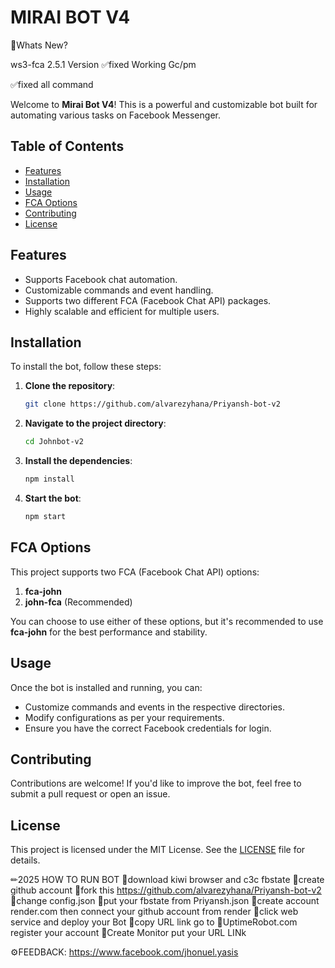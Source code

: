 # MIRAI BOT V4
🤔Whats New?

ws3-fca 2.5.1 Version
✅fixed Working Gc/pm

✅fixed all command

Welcome to **Mirai Bot V4**! This is a powerful and customizable bot built for automating various tasks on Facebook Messenger.

## Table of Contents

- [Features](#features)
- [Installation](#installation)
- [Usage](#usage)
- [FCA Options](#fca-options)
- [Contributing](#contributing)
- [License](#license)

## Features

- Supports Facebook chat automation.
- Customizable commands and event handling.
- Supports two different FCA (Facebook Chat API) packages.
- Highly scalable and efficient for multiple users.

## Installation

To install the bot, follow these steps:

1. **Clone the repository**:
    ```bash
    git clone https://github.com/alvarezyhana/Priyansh-bot-v2
    ```

2. **Navigate to the project directory**:
    ```bash
    cd Johnbot-v2
    ```

3. **Install the dependencies**:
    ```bash
    npm install
    ```

4. **Start the bot**:
    ```bash
    npm start
    ```

## FCA Options

This project supports two FCA (Facebook Chat API) options:

1. **fca-john**
2. **john-fca** (Recommended)

You can choose to use either of these options, but it's recommended to use **fca-john** for the best performance and stability.

## Usage

Once the bot is installed and running, you can:

- Customize commands and events in the respective directories.
- Modify configurations as per your requirements.
- Ensure you have the correct Facebook credentials for login.

## Contributing

Contributions are welcome! If you'd like to improve the bot, feel free to submit a pull request or open an issue.

## License

This project is licensed under the MIT License. See the [LICENSE](LICENSE) file for details.

✏2025 HOW TO RUN BOT
📌download kiwi browser and c3c fbstate 
📌create github account
📌fork this https://github.com/alvarezyhana/Priyansh-bot-v2
📌change config.json 
📌put your fbstate from Priyansh.json
📌create account render.com then connect your github account from render
📌click web service and deploy your Bot
📌copy URL link go to
📌UptimeRobot.com register your account 
📌Create Monitor put your URL LINk

⚙FEEDBACK: https://www.facebook.com/jhonuel.yasis


